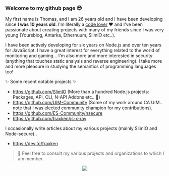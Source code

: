 ### Welcome to my github page 😎

My first name is Thomas, and I am 26 years old and I have been developing since **I was 10 years old**. I'm literally a [code lover](https://github.com/fraxken/VM-Resources) ❤️ and I've been passionate about creating projects with many of my friends since I was very young (Yoursblog, Antarka, Ethernuum, SlimIO etc..).

I have been actively developing for six years on Node.js and over ten years for JavaScript. I have a great interest for everything related to the world of monitoring and gaming... I'm also more and more interested in security (anything that touches static analysis and reverse engineering). I take more and more pleasure in studying the semantics of programming languages too!

✨ Some recent notable projects ✨
- https://github.com/SlimIO (More than a hundred Node.js projects: Packages, API, CLI, N-API Addons etc.. 🚀)
- https://github.com/UIM-Community (Some of my work around CA UIM.. note that I was elected community champion for my contributions).
- https://github.com/ES-Community/nsecure
- https://github.com/fraxken/js-x-ray

I occasionally write articles about my various projects (mainly SlimIO and Node-secure).. 
- https://dev.to/fraxken

> 👀 Feel free to consult my various projects and organizations to which I am member.

<p align="center">
  <img src="https://media1.tenor.com/images/3b104583a0cb831457a49e5ba1eeab12/tenor.gif?itemid=5580377">
</p>
